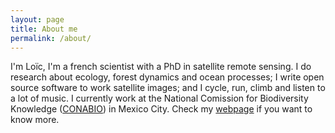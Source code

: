 ```yaml
---
layout: page
title: About me
permalink: /about/
---
```


I'm Loïc, I'm a french scientist with a PhD in satellite remote sensing. I do research about ecology, forest dynamics and ocean processes; I write open source software to work satellite images; and I cycle, run, climb and listen to a lot of music. I currently work at the National Comission for Biodiversity Knowledge ([CONABIO](https://www.gob.mx/conabio)) in Mexico City. Check my [webpage](http://www.loicdutrieux.net) if you want to know more.